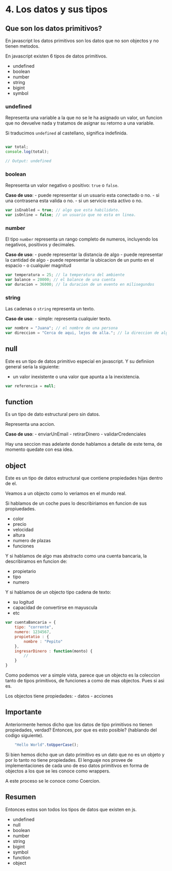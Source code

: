 # 4. Los datos y sus tipos


## Que son los datos primitivos?

En javascript los datos primitivos son los datos que no son objectos y no tienen metodos.

En javascript existen 6 tipos de datos primitivos.

- undefined
- boolean
- number
- string
- bigint
- symbol


### undefined

Representa una variable a la que no se le ha asignado un valor, un funcion que no devuelve nada y tratamos de asignar su retorno a una variable.

Si traducimos `undefined` al castellano, significa indefinida.

```js

var total;
console.log(total);

// Output: undefined
```

### boolean

Representa un valor negativo o positivo: `true` o `false`. 

**Caso de uso**: 
    - puede representar si un usuario esta conectado o no.
    - si una contrasena esta valida o no.
    - si un servicio esta activo o no.



```js
var isEnabled = true; // algo que esta habilidato.
var isOnline = false; // un usuario que no esta en linea.
```


### number

El tipo `number` representa un rango completo de numeros, incluyendo los negativos, positivos y decimales.



**Caso de uso**: 
    - puede representar la distancia de algo
    - puede representar la cantidad de algo
    - puede representar la ubicacion de un punto en el espacio
    - o cualquier magnitud



```js
var temperatura = 25; // la temperatura del ambiente
var balance = 20000; // el balance de una cuenta
var duracion = 36000; // la duracion de un evento en milisegundos
```



### string

Las cadenas o `string` representa un texto.

**Caso de uso**: 
    - simple: representa cualquier texto.


```js
var nombre = "Juana"; // el nombre de una persona
var direccion = "Cerca de aqui, lejos de alla."; // la direccion de alguien
```



## null

Este es un tipo de datos primitivo especial en javascript. Y su definiion general seria la siguiente:

- un valor inexistente o una valor que apunta a la inexistencia.

```js
var referencia = null;
```



## function

Es un tipo de dato estructural pero sin datos.

Representa una accion.

**Caso de uso**: 
    - enviarUnEmail
    - retirarDinero
    - validarCredenciales


Hay una seccion mas adelante donde hablamos a detalle de este tema, de momento quedate con esa idea.



## object

Este es un tipo de datos estructural que contiene propiedades hijas dentro de el.

Veamos a un objecto como lo veriamos en el mundo real.

Si hablamos de un coche pues lo describiriamos en funcion de sus propiuedades.

- color
- precio
- velocidad
- altura
- numero de plazas
- funciones


Y si hablamos de algo mas abstracto como una cuenta bancaria, la describiramos en funcion de:

- propietario
- tipo
- numero

Y si hablamos de un objecto tipo cadena de texto:

- su logitud
- capacidad de convertirse en mayuscula
- etc





```js
var cuentaBancaria = {
	tipo: "corrente",
    numero: 1234567,
    propietatio : {
    	nombre : "Pepito"
    },
    ingresarDinero : function(monto) {
    	//
    }
}
```

Como podemos ver a simple vista, parece que un objecto es la coleccion tanto de tipos primitivos, de funciones a como de mas objectos. Pues si asi es.


Los objectos tiene propiedades:
	- datos 
	- acciones



## Importante

Anteriormente hemos dicho que los datos de tipo primitivos no tienen propiedades, verdad? Entonces, por que es esto posible? (hablando del codigo siguiente).

```js
    "Hello World".toUpperCase();
```


Si bien hemos dicho que un dato primitivo es un dato que no es un objeto y por lo tanto no tiene propiedades. El lenguaje nos provee de implementaciones de cada uno de eso datos primitivos en forma de objectos a los que se les conoce como wrappers. 

A este proceso se le conoce como Coercion.


## Resumen

Entonces estos son todos los tipos de datos que existen en js.

- undefined
- null
- boolean
- number
- string
- bigint
- symbol
- function
- object